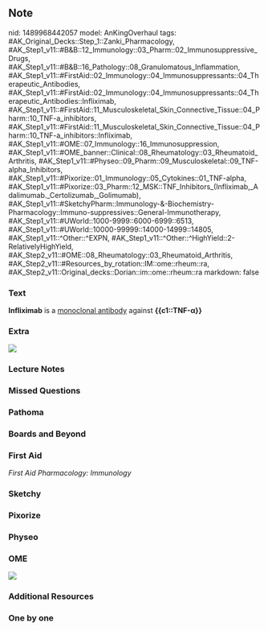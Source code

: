 ## Note
nid: 1489968442057
model: AnKingOverhaul
tags: #AK_Original_Decks::Step_1::Zanki_Pharmacology, #AK_Step1_v11::#B&B::12_Immunology::03_Pharm::02_Immunosuppressive_Drugs, #AK_Step1_v11::#B&B::16_Pathology::08_Granulomatous_Inflammation, #AK_Step1_v11::#FirstAid::02_Immunology::04_Immunosuppressants::04_Therapeutic_Antibodies, #AK_Step1_v11::#FirstAid::02_Immunology::04_Immunosuppressants::04_Therapeutic_Antibodies::Infliximab, #AK_Step1_v11::#FirstAid::11_Musculoskeletal_Skin_Connective_Tissue::04_Pharm::10_TNF-a_inhibitors, #AK_Step1_v11::#FirstAid::11_Musculoskeletal_Skin_Connective_Tissue::04_Pharm::10_TNF-a_inhibitors::Infliximab, #AK_Step1_v11::#OME::07_Immunology::16_Immunosuppression, #AK_Step1_v11::#OME_banner::Clinical::08_Rheumatology::03_Rheumatoid_Arthritis, #AK_Step1_v11::#Physeo::09_Pharm::09_Musculoskeletal::09_TNF-alpha_Inhibitors, #AK_Step1_v11::#Pixorize::01_Immunology::05_Cytokines::01_TNF-alpha, #AK_Step1_v11::#Pixorize::03_Pharm::12_MSK::TNF_Inhibitors_(Infliximab,_Adalimumab._Certolizumab,_Golimumab), #AK_Step1_v11::#SketchyPharm::Immunology-&-Biochemistry-Pharmacology::Immuno-suppressives::General-Immunotherapy, #AK_Step1_v11::#UWorld::1000-9999::6000-6999::6513, #AK_Step1_v11::#UWorld::10000-99999::14000-14999::14805, #AK_Step1_v11::^Other::^EXPN, #AK_Step1_v11::^Other::^HighYield::2-RelativelyHighYield, #AK_Step2_v11::#OME::08_Rheumatology::03_Rheumatoid_Arthritis, #AK_Step2_v11::#Resources_by_rotation::IM::ome::rheum::ra, #AK_Step2_v11::Original_decks::Dorian::im::ome::rheum::ra
markdown: false

### Text
<div>
  <b>Infliximab</b> is a <u>monoclonal antibody</u> against
  <b>{{c1::TNF-α}}</b>
</div>

### Extra
<img src="paste-309143156031768.jpg">

### Lecture Notes


### Missed Questions


### Pathoma


### Boards and Beyond


### First Aid
<div>
  <i>First Aid Pharmacology: Immunology</i>
</div>
<div style="font-weight: bold;"></div>

### Sketchy


### Pixorize


### Physeo


### OME
<div class="ome-widget">
  <a href=
  "https://onlinemeded.org/spa/rheumatology/rheumatoid-arthritis/acquire?ref=anki">
  <img src="_OME_AnkiFlashcards_Lesson_5.png"></a>
</div>

### Additional Resources


### One by one


